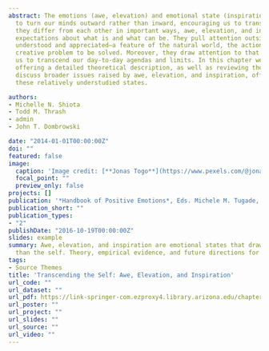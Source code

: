 ```yaml
---
abstract: The emotions (awe, elevation) and emotional state (inspiration) addressed in this chapter are thought
  to turn our minds outward rather than inward, encouraging us to transcend the self and its expectations. While
  they differ from each other in important ways, awe, elevation, and inspiration all involve challenging our
  expectations about what is and what can be. They pull attention outside the self toward something to be
  understood and appreciated—a feature of the natural world, the actions of another human being, a practical or
  creative problem to be solved. Moreover, they draw attention to that which is greater than the self, inviting
  us to transcend our day-to-day agendas and limits. In this chapter we discuss each of these three constructs,
  offering a detailed theoretical description, as well as reviewing the available empirical evidence. We then
  discuss broader issues raised by awe, elevation, and inspiration, offering suggestions for future research on
  these relatively understudied states.

authors:
- Michelle N. Shiota
- Todd M. Thrash
- admin
- John T. Dombrowski

date: "2014-01-01T00:00:00Z"
doi: ""
featured: false
image:
  caption: 'Image credit: [**Jonas Togo**](https://www.pexels.com/@jonastogo)'
  focal_point: ""
  preview_only: false
projects: []
publication: '*Handbook of Positive Emotions*, Eds. Michele M. Tugade, Michelle N. Shiota, & Leslie D. Kirby'
publication_short: ""
publication_types:
- "2"
publishDate: "2016-10-19T00:00:00Z"
slides: example
summary: Awe, elevation, and inspiration are emotional states that draw people to consider that which is greater
  than the self. Theory, empirical evidence, and future directions for research are discussed. 
tags:
- Source Themes
title: 'Transcending the Self: Awe, Elevation, and Inspiration'
url_code: ""
url_dataset: ""
url_pdf: https://link-springer-com.ezproxy4.library.arizona.edu/chapter/10.1007%2F978-3-319-42445-3_21
url_poster: ""
url_project: ""
url_slides: ""
url_source: ""
url_video: ""
---
```

